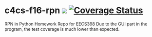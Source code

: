 # c4cs-f16-rpn ![](https://travis-ci.org/AaronWang30/c4cs-f16-rpn.svg?branch=master) [![Coverage Status](https://coveralls.io/repos/github/AaronWang30/c4cs-f16-rpn/badge.svg)](https://coveralls.io/github/AaronWang30/c4cs-f16-rpn)

RPN in Python
Homework Repo for EECS398
Due to the GUI part in the program, the test coverage is much lower than expected.

